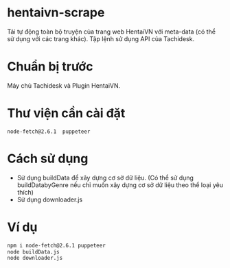 # hentaivn-scrape
Tải tự động toàn bộ truyện của trang web HentaiVN với meta-data (có thể sử dụng với các trang khác). Tập lệnh sử dụng API của Tachidesk.
# Chuẩn bị trước
Máy chủ Tachidesk và Plugin HentaiVN.
# Thư viện cần cài đặt
`
node-fetch@2.6.1 
puppeteer
`
# Cách sử dụng
- Sử dụng buildData để xây dựng cơ sở dữ liệu. (Có thể sử dụng buildDatabyGenre nếu chỉ muốn xây dựng cơ sở dữ liệu theo thể loại yêu thích)
- Sử dụng downloader.js

# Ví dụ
```sh
npm i node-fetch@2.6.1 puppeteer
node buildData.js
node downloader.js
```
